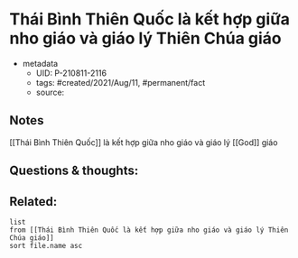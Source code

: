 # Thái Bình Thiên Quốc là kết hợp giữa nho giáo và giáo lý Thiên Chúa giáo

- metadata
	- UID: P-210811-2116
	- tags: #created/2021/Aug/11, #permanent/fact 
	- source: 

## Notes
[[Thái Bình Thiên Quốc]] là kết hợp giữa nho giáo và giáo lý [[God]] giáo

## Questions & thoughts:

## Related:
```dataview
list
from [[Thái Bình Thiên Quốc là kết hợp giữa nho giáo và giáo lý Thiên Chúa giáo]]
sort file.name asc
```

